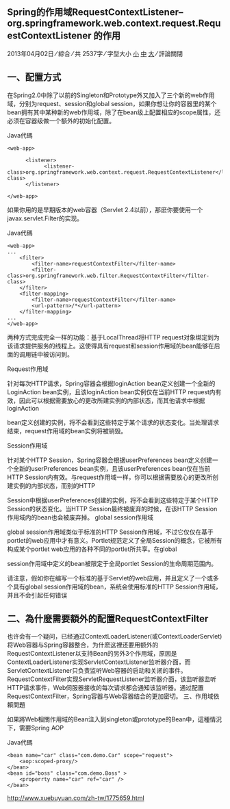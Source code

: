 ## Spring的作用域RequestContextListener–org.springframework.web.context.request.RequestContextListener 的作用

2013年04月02日 ⁄ 綜合 ⁄ 共 2537字	⁄ 字型大小 [小](javascript:doZoom(12)) [中](javascript:doZoom(13)) [大](javascript:doZoom(18)) ⁄ 評論關閉

## 一、配置方式 

在Spring2.0中除了以前的Singleton和Prototype外又加入了三个新的web作用域，分别为request、session和global session，如果你想让你的容器里的某个bean拥有其中某种新的web作用域，除了在bean级上配置相应的scope属性，还必须在容器级做一个额外的初始化配置。 

Java代碼  

```
<web-app>  
  
      <listener>  
            <listener-class>org.springframework.web.context.request.RequestContextListener</listener-class>  
      </listener>  
  
</web-app>  
```

如果你用的是早期版本的web容器（Servlet 2.4以前），那麽你要使用一个javax.servlet.Filter的实现。  

Java代碼  

```
<web-app>  
...  
    <filter>  
        <filter-name>requestContextFilter</filter-name>  
        <filter-class>org.springframework.web.filter.RequestContextFilter</filter-class>  
    </filter>  
    <filter-mapping>  
        <filter-name>requestContextFilter</filter-name>  
        <url-pattern>/*</url-pattern>  
    </filter-mapping>  
...  
</web-app> 
```

两种方式完成完全一样的功能：基于LocalThread将HTTP request对象绑定到为该请求提供服务的线程上。这使得具有request和session作用域的bean能够在后面的调用链中被访问到。 

Request作用域 
<bean id="loginAction" class="com.foo.LoginAction" scope="request"/> 

针对每次HTTP请求，Spring容器会根据loginAction bean定义创建一个全新的LoginAction bean实例，且该loginAction bean实例仅在当前HTTP request内有效，因此可以根据需要放心的更改所建实例的内部状态，而其他请求中根据loginAction

bean定义创建的实例，将不会看到这些特定于某个请求的状态变化。当处理请求结束，request作用域的bean实例将被销毁。

Session作用域 
<bean id="userPreferences" class="com.foo.UserPreferences" scope="session"/> 

针对某个HTTP Session，Spring容器会根据userPreferences bean定义创建一个全新的userPreferences bean实例，且该userPreferences bean仅在当前HTTP Session内有效。与request作用域一样，你可以根据需要放心的更改所创建实例的内部状态，而别的HTTP

Session中根据userPreferences创建的实例，将不会看到这些特定于某个HTTP Session的状态变化。当HTTP Session最终被废弃的时候，在该HTTP Session作用域内的bean也会被废弃掉。 
global session作用域 
<bean id="userPreferences" class="com.foo.UserPreferences" scope="globalSession"/> 

global session作用域类似于标准的HTTP Session作用域，不过它仅仅在基于portlet的web应用中才有意义。Portlet规范定义了全局Session的概念，它被所有构成某个portlet web应用的各种不同的portlet所共享。在global

session作用域中定义的bean被限定于全局portlet Session的生命周期范围内。 

请注意，假如你在编写一个标准的基于Servlet的web应用，并且定义了一个或多个具有global session作用域的bean，系统会使用标准的HTTP Session作用域，并且不会引起任何错误

## 二、為什麼需要額外的配置RequestContextFilter 

也许会有一个疑问，已经通过ContextLoaderListener(或ContextLoaderServlet)将Web容器与Spring容器整合，为什麽这裡还要用额外的RequestContextListener以支持Bean的另外3个作用域，原因是ContextLoaderListener实现ServletContextListener监听器介面，而ServletContextListener只负责监听Web容器的启动和关闭的事件。RequestContextFilter实现ServletRequestListener监听器介面，该监听器监听HTTP请求事件，Web伺服器接收的每次请求都会通知该监听器。通过配置RequestContextFilter，Spring容器与Web容器结合的更加密切。 
三、作用域依賴問題 

如果將Web相關作用域的Bean注入到singleton或prototype的Bean中，這種情況下，需要Spring AOP 

Java代碼  

```
<bean name="car" class="com.demo.Car" scope="request">  
    <aop:scoped-proxy/>  
</bean>  
<bean id="boss" class="com.demo.Boss" >  
    <properrty name="car" ref="car" />  
</bean>  
```





http://www.xuebuyuan.com/zh-tw/1775659.html
